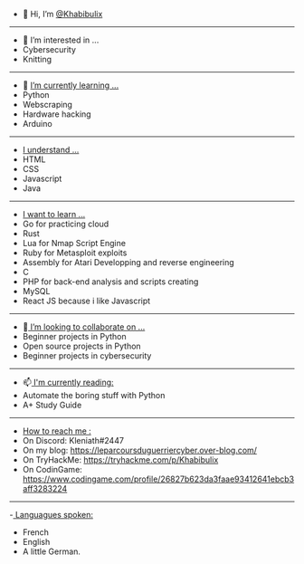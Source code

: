 - 👋 Hi, I’m <u>@Khabibulix</u>

<hr>

- 👀 I’m interested in ...
- Cybersecurity
- Knitting

<hr>





- 🌱 <u>I’m currently learning ... </u>
- Python
- Webscraping
- Hardware hacking
- Arduino

<hr>


- <u>I understand ...</u>
- HTML
- CSS
- Javascript
- Java


<hr>


- <u>I want to learn ...</u>
- Go for practicing cloud
- Rust
- Lua for Nmap Script Engine
- Ruby for Metasploit exploits
- Assembly for Atari Developping and reverse engineering
- C 
- PHP for back-end analysis and scripts creating
- MySQL
- React JS because i like Javascript

<hr>




- 💞️<u> I’m looking to collaborate on ...</u>
- Beginner projects in Python
- Open source projects in Python
- Beginner projects in cybersecurity


<hr>


- 📫<u> I'm currently reading:</u>
- Automate the boring stuff with Python
- A+ Study Guide


<hr>


- <u>How to reach me :</u>
- On Discord: Kleniath#2447
- On my blog: https://leparcoursduguerriercyber.over-blog.com/
- On TryHackMe: https://tryhackme.com/p/Khabibulix
- On CodinGame: https://www.codingame.com/profile/26827b623da3faae93412641ebcb3aff3283224


<hr>


-<u> Languagues spoken: </u>
- French
- English
- A little German.

<!---
Khabibulix/Khabibulix is a ✨ special ✨ repository because its `README.md` (this file) appears on your GitHub profile.
You can click the Preview link to take a look at your changes.
--->
